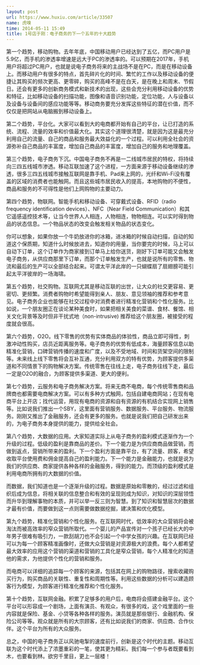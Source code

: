 ```yaml
---
layout: post
url: https://www.huxiu.com/article/33507
name: 虎嗅
time: 2014-05-11 15:49
title: 1号店于刚：电子商务的下一个五年的十大趋势
---
```

第一个趋势，移动购物。去年年底，中国移动用户已经达到了五亿，而PC用户是5.9亿，而手机的渗透率增速是远大于PC的渗透率的。可以预期在2017年，手机用户将超过PC用户，也就是说电子商务将来的主战场不是在PC，而是在移动设备上。而移动用户有很多的特点，首先碎片化的时间、繁忙的工作以及移动设备的便捷让其购买的频次更高、更零碎，购买的高峰不是在白天，是在晚上和周末、节假日。还会有更多的创新商务模式和新技术的出现，这些会充分利用移动设备的优势和特征，比如移动设备的扫描功能，图像和语音识别功能，定位功能，人与设备以及设备与设备间的感应功能等等。移动商务要充分发挥这些特征的潜在价值，而不仅仅是把网站从电脑搬到移动设备上。

第二个趋势，平台化。大家可以看到大的电商都开始有自己的平台，让已打造的系统、流程、流量的效率和价值最大化。其实这个道理很清楚，就是因为这是最充分利用自己的流量、自己的商品和服务最大效益化的一个过程。可以利用全社会的资源弥补自己商品的丰富度，增加自己商品的丰富度，增加自己的服务和地理覆盖。

第三个趋势，电子商务下沉。中国电子商务不再是一二线城市居民的特权，将持续向三四五线城市渗透。移动互联加速了这个进程，一方面来源于移动设备继续的渗透，很多三四五线城市接触互联网是靠手机、Pad来上网的，光纤和Wi-Fi没有覆盖的区域的消费者也能触网。而且这些城市居民收入的提高，本地购物的不便性，商品和服务的不可得性是他们上网购物的主要动力。

第四个趋势，物联网。智能手机和移动设备、可穿戴式设备、RFID（radio frequency identification devices）、NFC（Near Field Communication）和其它遥感遥控技术等，让当今世界人人相连，人物相连，物物相连。可以实时得到物品的状态信息。一个物品状态的改变会触发相关物品的状态变化。

你可以想象，如果你放一个牛奶放进你的冰箱，进冰箱的时候自动扫描，自动的知道这个保质期，知道什么时候放进去，知道你的用量，当你要完的时候，马上可以自动下订单，这个订单作为商家接到订单马上给你送货，刚好下订单可能又会触发电子商务，从供应商那里下订单，而那个订单触发生产，也就是说所有的零售、物流和最后的生产可以全部结合起来。可谓太平洋此岸的一只蝴蝶扇了扇翅膀可能引起太平洋彼岸的一场海啸。

第五个趋势，社交购物。互联网尤其是移动互联的出世，让大众的社交更容易、更密切、更频繁。消费者购物时希望能得到亲人、朋友、意见领袖的推荐和参考意见。电子商务企业也能够在社交过程中对消费者进行精准化营销和个性化服务。比如说，一个朋友圈正在谈论某种美食时，如果把相关美食的菜谱、食材、餐馆、相关文化背景等及时但非干扰式地（non-intrusive) 推荐给这个朋友圈，被接受的程度就会很高。

第六个趋势，O2O。线下零售的优势有实体商品的体验性，商品立即可得性，刺激冲动性购买，店员近距离服务等。电子商务的优势有低成本，海量顾客信息以助精准化营销，口碑营销传播的速度和广度，以及不受地域、时间和货架空间的限制等。未来线上线下零售将会互补互通，充分利用双方的特有优势，为顾客提供多渠道和不同情景下的购物解决方案。传统零售在往线上走，电子商务往线下走，最后一定是O2O的融合，为顾客提供多渠道、更大的便利。

第七个趋势，云服务和电子商务解决方案。将来无商不电商，每个传统零售商和品牌商也都需要电商解决方案。可以有多种方式触网，包括自建电商网站；在现有电商平台上开店；找代运营，用现有电商的资源和自有资源的有机结合实现网上销售等。比如说我们推出一个SBY，这里面有营销服务、数据服务、平台服务、物流服务。刚刚又推出了金融服务，还会有更多的服务。也就是说我们把自己研发出来的，为电子商务本身提供的能力，提供给全社会。

第八个趋势，大数据的应用。大家知道实际上从电子商务的盈利模式逐渐作为一个升级的过程。低级的盈利是靠商品的差价。下一个能力是为供应商商品做营销，而做到返点，营销所带来的盈利。下一个盈利方面是靠平台，有了流量、顾客，希望收取平台使用费和佣金提高自己的盈利能力。下一个能力是金融能力，也就是说为我们的供应商、商家提供各种各样的金融服务，得到的能力。而顶级的盈利模式是利用电商所拥有的大数据的价值。

而数据，我们知道也是一个逐渐升级的过程。数据是原始和零散的，经过过滤和组织后成为信息，将相关联的信息整合和有效的呈现则成为知识，对知识的深层领悟而升华到理解事物的本质，并可以举一反三则为智慧。到了知识和智慧层次的数据才最有价值，而要做到这一点则需要做数据挖掘，建决策和优化模型。

第九个趋势，精准化营销和个性化服务。在互联网时代，低效率的大众营销将会被淘汰而被高效率的窄众营销所取代。一个婴儿的产品宣传对一个孩子已经长大的中年男子很难有吸引力，一款刮胡刀也不会引起一个中学女孩的兴趣。在互联网已经可以为每一个顾客精准画像时，还做大众营销是对资源极大的浪费。每个人都希望最大效率的应用这个营销的渠道和营销的工具化是窄众营销，每个人精准化的知道他的需求，为他提供个性化的营销和服务。

而电商可以详细的追踪每一个顾客的来源，包括其在网上的购物路径，搜索收藏购买行为，购买商品的关联性、重复性和周期性等。利用这些数据的分析可以建造顾客行为模型，为顾客进行精准化推荐和个性化服务。

第十个趋势，互联网金融。积累了足够多的用户后，电商将会搭建金融平台。这个平台可以形容成一个剧场，上面有演员、有观众，有很多的戏，这个戏里面的一些内容就是保险、基金、小贷等各种各样的服务。演员就是那些银行、金融机构、保险公司等等。观众就是所有的大宗顾客，还有比如说我们的商家、供应商、合作伙伴。这个平台为所有的大众服务。

总之，中国的电子商务正以风驰电掣的速度前行，创新是这个时代的主题。移动互联为这个时代添上了浓墨重彩的一笔，使其更为精彩。我们每一个参与者既要看到木，也要看到林。欲穷千里目，更上一层楼！

